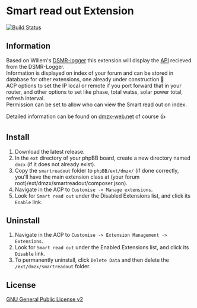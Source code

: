 # Smart read out Extension

[![Build Status](https://travis-ci.org/dmzx/Copyright-Extended.svg?branch=master)](https://travis-ci.org/dmzx/Smart-read-out)

## Information
Based on Willem's [DSMR-logger](https://willem.aandewiel.nl) this extension will display the [API](https://willem.aandewiel.nl/index.php/2020/02/28/restapis-zijn-hip-nieuwe-firmware-voor-de-dsmr-logger) recieved from the DSMR-Logger.<br>
Information is displayed on index of your forum and can be stored in database for other extensions, one already under construction 🚧<br>
ACP options to set the IP local or remote if you port forward that in your router, and other options to set like phase, total watss, solar power total, refresh interval.<br>
Permission can be set to allow who can view the Smart read out on index.

Detailed information can be found on [dmzx-web.net](https://www.dmzx-web.net) of course 👍


## Install
1. Download the latest release.
2. In the `ext` directory of your phpBB board, create a new directory named `dmzx` (if it does not already exist).
3. Copy the `smartreadout` folder to `phpBB/ext/dmzx/` (if done correctly, you'll have the main extension class at (your forum root)/ext/dmzx/smartreadout/composer.json).
4. Navigate in the ACP to `Customise -> Manage extensions`.
5. Look for `Smart read out` under the Disabled Extensions list, and click its `Enable` link.

## Uninstall
1. Navigate in the ACP to `Customise -> Extension Management -> Extensions`.
2. Look for `Smart read out` under the Enabled Extensions list, and click its `Disable` link.
3. To permanently uninstall, click `Delete Data` and then delete the `/ext/dmzx/smartreadout` folder.

## License
[GNU General Public License v2](http://opensource.org/licenses/GPL-2.0)
